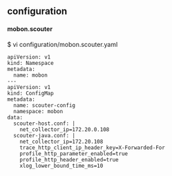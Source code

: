 ## configuration

#### mobon.scouter
$ vi configuration/mobon.scouter.yaml
```
apiVersion: v1
kind: Namespace
metadata:
  name: mobon
---
apiVersion: v1
kind: ConfigMap
metadata:
  name: scouter-config
  namespace: mobon
data:
  scouter-host.conf: |
    net_collector_ip=172.20.0.108
  scouter-java.conf: |
    net_collector_ip=172.20.108
    trace_http_client_ip_header_key=X-Forwarded-For
    profile_http_parameter_enabled=true
    profile_http_header_enabled=true
    xlog_lower_bound_time_ms=10

```

